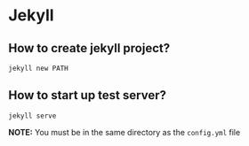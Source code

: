 # Jekyll

## How to create jekyll project?

```
jekyll new PATH

```

## How to start up test server?

```
jekyll serve
```

**NOTE:** You must be in the same directory as the `config.yml` file
